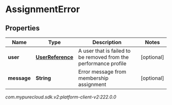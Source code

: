 # AssignmentError


## Properties

| Name | Type | Description | Notes |
| ------------ | ------------- | ------------- | ------------- |
| **user** | [**UserReference**](UserReference) | A user that is failed to be removed from the performance profile |  [optional] |
| **message** | **String** | Error message from membership assignment |  [optional] |




_com.mypurecloud.sdk.v2:platform-client-v2:222.0.0_
